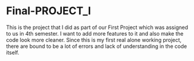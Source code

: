 # Final-PROJECT_I

This is the project that I did as part of our First Project which was assigned to us in 4th semester.
I want to add more features to it and also make the code look more cleaner. Since this is my first real alone working project, there are bound to  be a lot of errors and lack of understanding in 
the code itself.
